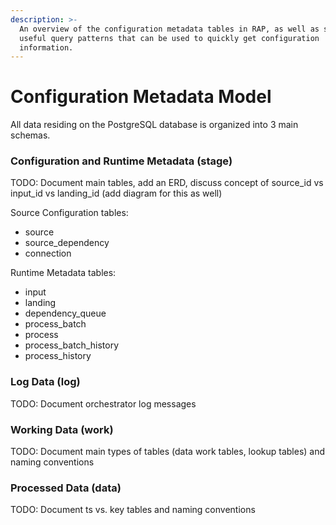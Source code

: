 ```yaml
---
description: >-
  An overview of the configuration metadata tables in RAP, as well as some
  useful query patterns that can be used to quickly get configuration
  information.
---
```


# Configuration Metadata Model

All data residing on the PostgreSQL database is organized into 3 main schemas.

### Configuration and Runtime Metadata \(stage\)

TODO: Document main tables, add an ERD, discuss concept of source\_id vs input\_id vs landing\_id \(add diagram for this as well\)

Source Configuration tables:

* source
* source\_dependency
* connection

Runtime Metadata tables:

* input
* landing
* dependency\_queue
* process\_batch
* process
* process\_batch\_history
* process\_history

### Log Data \(log\)

TODO: Document orchestrator log messages

### Working Data \(work\)

TODO: Document main types of tables \(data work tables, lookup tables\) and naming conventions

### Processed Data \(data\)

TODO: Document ts vs. key tables and naming conventions

